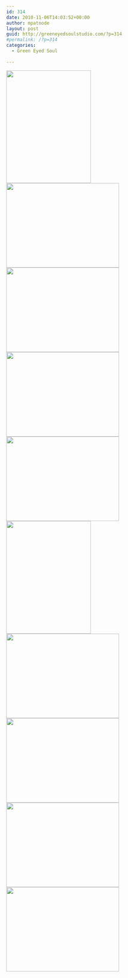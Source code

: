 ```yaml
---
id: 314
date: 2010-11-06T14:03:52+00:00
author: mpatnode
layout: post
guid: http://greeneyedsoulstudio.com/?p=314
#permalink: /?p=314
categories:
  - Green Eyed Soul
  
---
```

<a rel="attachment wp-att-307" href="http://greeneyedsoulstudio.com/wp-content/uploads/2010/11/october2010trunkshow-095.jpg"><img class="alignnone size-medium wp-image-307" title="october2010trunkshow 095" src="http://greeneyedsoulstudio.com/wp-content/uploads/2010/11/october2010trunkshow-095-225x300.jpg" alt="" width="225" height="300" /></a><a rel="attachment wp-att-308" href="http://greeneyedsoulstudio.com/wp-content/uploads/2010/11/october2010trunkshow-140.jpg"><img class="alignnone size-medium wp-image-308" title="october2010trunkshow 140" src="http://greeneyedsoulstudio.com/wp-content/uploads/2010/11/october2010trunkshow-140-300x225.jpg" alt="" width="300" height="225" /></a><a rel="attachment wp-att-309" href="http://greeneyedsoulstudio.com/wp-content/uploads/2010/11/october2010trunkshow-144.jpg"><img class="alignnone size-medium wp-image-309" title="october2010trunkshow 144" src="http://greeneyedsoulstudio.com/wp-content/uploads/2010/11/october2010trunkshow-144-300x225.jpg" alt="" width="300" height="225" /></a><a rel="attachment wp-att-310" href="http://greeneyedsoulstudio.com/wp-content/uploads/2010/11/october2010trunkshow-154.jpg"><img class="alignnone size-medium wp-image-310" title="october2010trunkshow 154" src="http://greeneyedsoulstudio.com/wp-content/uploads/2010/11/october2010trunkshow-154-300x225.jpg" alt="" width="300" height="225" /></a><a rel="attachment wp-att-311" href="http://greeneyedsoulstudio.com/wp-content/uploads/2010/11/october2010trunkshow-161.jpg"><img class="alignnone size-medium wp-image-311" title="october2010trunkshow 161" src="http://greeneyedsoulstudio.com/wp-content/uploads/2010/11/october2010trunkshow-161-300x225.jpg" alt="" width="300" height="225" /></a><a rel="attachment wp-att-312" href="http://greeneyedsoulstudio.com/wp-content/uploads/2010/11/october2010trunkshow-173.jpg"><img class="alignnone size-medium wp-image-312" title="october2010trunkshow 173" src="http://greeneyedsoulstudio.com/wp-content/uploads/2010/11/october2010trunkshow-173-225x300.jpg" alt="" width="225" height="300" /></a><a rel="attachment wp-att-313" href="http://greeneyedsoulstudio.com/wp-content/uploads/2010/11/october2010trunkshow-183.jpg"><img class="alignnone size-medium wp-image-313" title="october2010trunkshow 183" src="http://greeneyedsoulstudio.com/wp-content/uploads/2010/11/october2010trunkshow-183-300x225.jpg" alt="" width="300" height="225" /></a><a rel="attachment wp-att-319" href="http://greeneyedsoulstudio.com/wp-content/uploads/2010/11/october2010trunkshow-189.jpg"><img class="alignnone size-medium wp-image-319" title="october2010trunkshow 189" src="http://greeneyedsoulstudio.com/wp-content/uploads/2010/11/october2010trunkshow-189-300x225.jpg" alt="" width="300" height="225" /></a><a rel="attachment wp-att-320" href="http://greeneyedsoulstudio.com/wp-content/uploads/2010/11/october2010trunkshow-193.jpg"><img class="alignnone size-medium wp-image-320" title="october2010trunkshow 193" src="http://greeneyedsoulstudio.com/wp-content/uploads/2010/11/october2010trunkshow-193-300x225.jpg" alt="" width="300" height="225" /></a><a rel="attachment wp-att-321" href="http://greeneyedsoulstudio.com/wp-content/uploads/2010/11/october2010trunkshow-198.jpg"><img class="alignnone size-medium wp-image-321" title="october2010trunkshow 198" src="http://greeneyedsoulstudio.com/wp-content/uploads/2010/11/october2010trunkshow-198-300x225.jpg" alt="" width="300" height="225" /></a>
